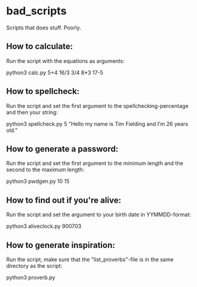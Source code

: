 # bad_scripts
Scripts that does stuff. Poorly.

## How to calculate:
Run the script with the equations as arguments:

python3 calc.py 5+4 16/3 3/4 8\*3 17-5

## How to spellcheck:
Run the script and set the first argument to the spellchecking-percentage and then your string:

python3 spellcheck.py 5 "Hello my name is Tim Fielding and I'm 26 years old."

## How to generate a password:
Run the script and set the first argument to the minimum length and the second to the maximum length:

python3 pwdgen.py 10 15

## How to find out if you're alive:
Run the script and set the argument to your birth date in YYMMDD-format:

python3 aliveclock.py 900703

## How to generate inspiration:
Run the script, make sure that the "list\_proverbs"-file is in the same directory as the script:

python3 proverb.py
